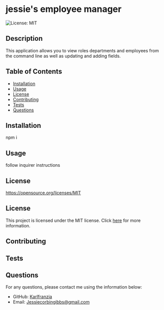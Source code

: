 # jessie's employee manager

![License: MIT](https://img.shields.io/badge/License-MIT-yellow.svg)

## Description

This application allows you to view roles departments and employees from the command line as well as updating and adding fields.

## Table of Contents

- [Installation](#installation)
- [Usage](#usage)
- [License](#license)
- [Contributing](#contributing)
- [Tests](#tests)
- [Questions](#questions)

## Installation

npm i

## Usage

follow inquirer instructions

## License

https://opensource.org/licenses/MIT

## License

This project is licensed under the MIT license. Click [here](https://opensource.org/licenses/MIT) for more information.

## Contributing



## Tests



## Questions

For any questions, please contact me using the information below:

- GitHub: [Karlfranzia](https://github.com/Karlfranzia)
- Email: Jessiecorbingibbs@gmail.com
